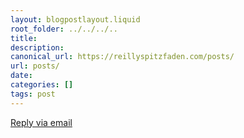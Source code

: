 ```yaml
---
layout: blogpostlayout.liquid
root_folder: ../../../..
title: 
description: 
canonical_url: https://reillyspitzfaden.com/posts/
url: posts/
date: 
categories: []
tags: post
---
```


<div class="email-reply">
    <a href="mailto:reillypascal@gmail.com?subject=Re: {{ title }}">Reply via email</a>
</div>
